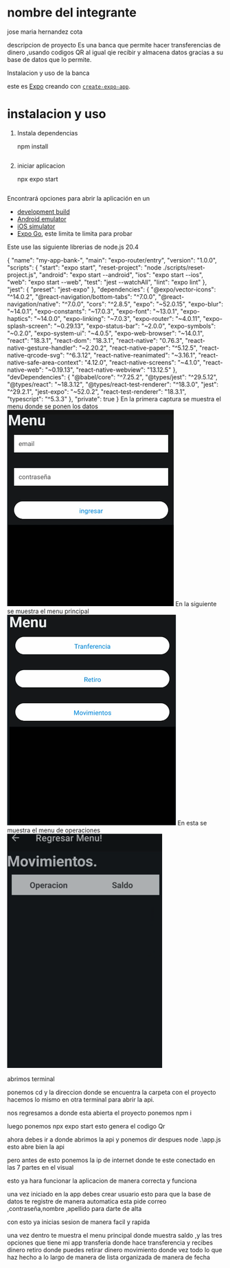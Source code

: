 # nombre del integrante 
jose maria hernandez cota 

descripcion de proyecto 
Es una banca que permite hacer transferencias de dinero ,usando codigos QR al igual qie recibir y 
almacena datos gracias a su base de datos que lo permite.

Instalacion y uso de la banca 

este es [Expo](https://expo.dev) creando con [`create-expo-app`](https://www.npmjs.com/package/create-expo-app).

# instalacion y uso 

1. Instala dependencias 

   npm install
   ```

2. iniciar aplicacion 

    npx expo start
   ```

Encontrará opciones para abrir la aplicación en un

- [development build](https://docs.expo.dev/develop/development-builds/introduction/)
- [Android emulator](https://docs.expo.dev/workflow/android-studio-emulator/)
- [iOS simulator](https://docs.expo.dev/workflow/ios-simulator/)
- [Expo Go](https://expo.dev/go), este limita te limita para probar 

Este use las siguiente librerias de node.js 20.4 

{
  "name": "my-app-bank-",
  "main": "expo-router/entry",
  "version": "1.0.0",
  "scripts": {
    "start": "expo start",
    "reset-project": "node ./scripts/reset-project.js",
    "android": "expo start --android",
    "ios": "expo start --ios",
    "web": "expo start --web",
    "test": "jest --watchAll",
    "lint": "expo lint"
  },
  "jest": {
    "preset": "jest-expo"
  },
  "dependencies": {
    "@expo/vector-icons": "^14.0.2",
    "@react-navigation/bottom-tabs": "^7.0.0",
    "@react-navigation/native": "^7.0.0",
    "cors": "^2.8.5",
    "expo": "~52.0.15",
    "expo-blur": "~14.0.1",
    "expo-constants": "~17.0.3",
    "expo-font": "~13.0.1",
    "expo-haptics": "~14.0.0",
    "expo-linking": "~7.0.3",
    "expo-router": "~4.0.11",
    "expo-splash-screen": "~0.29.13",
    "expo-status-bar": "~2.0.0",
    "expo-symbols": "~0.2.0",
    "expo-system-ui": "~4.0.5",
    "expo-web-browser": "~14.0.1",
    "react": "18.3.1",
    "react-dom": "18.3.1",
    "react-native": "0.76.3",
    "react-native-gesture-handler": "~2.20.2",
    "react-native-paper": "^5.12.5",
    "react-native-qrcode-svg": "^6.3.12",
    "react-native-reanimated": "~3.16.1",
    "react-native-safe-area-context": "4.12.0",
    "react-native-screens": "~4.1.0",
    "react-native-web": "~0.19.13",
    "react-native-webview": "13.12.5"
  },
  "devDependencies": {
    "@babel/core": "^7.25.2",
    "@types/jest": "^29.5.12",
    "@types/react": "~18.3.12",
    "@types/react-test-renderer": "^18.3.0",
    "jest": "^29.2.1",
    "jest-expo": "~52.0.2",
    "react-test-renderer": "18.3.1",
    "typescript": "^5.3.3"
  },
  "private": true
}
En la primera captura se muestra el menu donde se ponen los datos 
![alt text](<Captura de pantalla 2024-12-06 201558.png>)
En la siguiente se muestra el menu principal 
![alt text](<Captura de pantalla 2024-12-06 201604.png>)
En esta se muestra el menu de operaciones 
![alt text](<Captura de pantalla 2024-12-06 201545.png>)

abrimos terminal 

ponemos cd y la direccion donde se encuentra la carpeta con el proyecto 
hacemos lo mismo en otra terminal para abrir la api.

nos regresamos a donde esta abierta el proyecto ponemos npm i 

luego ponemos npx expo start 
 esto genera el codigo  Qr

 ahora debes ir a donde abrimos la api y ponemos dir 
 despues node .\app.js esto abre bien la api

 pero antes de esto ponemos la ip de internet donde te este conectado en las 7 partes en el visual 

 esto ya hara funcionar la aplicacion de manera correcta y funciona

una vez iniciado en la app debes crear usuario esto para que la base de datos te registre de manera automatica 
esta pide correo ,contraseña,nombre ,apellido para darte de alta 

con esto ya inicias sesion de manera facil y rapida 

una vez dentro te muestra el menu principal donde muestra saldo ,y las tres opciones que tiene mi app
transferia donde hace transferencia y recibes dinero 
retiro donde puedes retirar dinero 
movimiento donde vez todo lo que haz hecho a lo largo de manera de lista organizada de manera de fecha 
